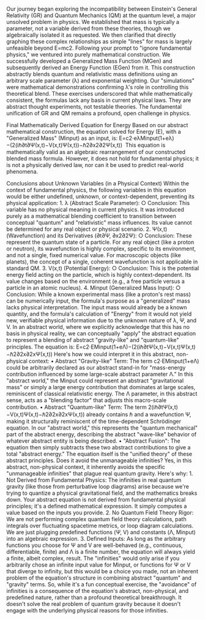 Our journey began exploring the incompatibility between Einstein's General Relativity (GR) and Quantum Mechanics (QM) at the quantum level, a major unsolved problem in physics. We established that mass is typically a parameter, not a variable derived from these theories, though we algebraically isolated it as requested. We then clarified that directly graphing these complex relationships as simple "lines" for mass is largely unfeasible beyond E=mc2. Following your prompt to "ignore fundamental physics," we ventured into purely mathematical construction. We successfully developed a Generalized Mass Function (MGen​) and subsequently derived an Energy Function (EGen​) from it. This construction abstractly blends quantum and relativistic mass definitions using an arbitrary scale parameter (λ) and exponential weighting. Our "simulations" were mathematical demonstrations confirming λ's role in controlling this theoretical blend. These exercises underscored that while mathematically consistent, the formulas lack any basis in current physical laws. They are abstract thought experiments, not testable theories. The fundamental unification of GR and QM remains a profound, open challenge in physics.

Final Mathematically Derived Equation for Energy
Based on our abstract mathematical construction, the equation solved for Energy (E), with a "Generalized Mass" (Minput​) as an input, is:
E=c2⋅
​eλMinput​(1+eλ)−(2(iℏ∂t∂Ψ(x,t)​−V(x,t)Ψ(x,t))−ℏ2∂x2∂2Ψ(x,t)​​)​
​
This equation is mathematically valid as an algebraic rearrangement of our constructed blended mass formula. However, it does not hold for fundamental physics; it is not a physically derived law, nor can it be used to predict real-world phenomena.

Conclusions about Unknown Variables (in a Physical Context)
Within the context of fundamental physics, the following variables in this equation would be either undefined, unknown, or context-dependent, preventing its physical application:
	1. λ (Abstract Scale Parameter):
		○ Conclusion: This variable has no physical meaning in current physics. It was introduced purely as a mathematical blending coefficient to transition between conceptual "quantum" and "relativistic" mass influences. Its value cannot be determined for any real object or physical scenario.
	2. Ψ(x,t) (Wavefunction) and its Derivatives (∂t∂Ψ​, ∂x2∂2Ψ​):
		○ Conclusion: These represent the quantum state of a particle. For any real object (like a proton or neutron), its wavefunction is highly complex, specific to its environment, and not a single, fixed numerical value. For macroscopic objects (like planets), the concept of a single, coherent wavefunction is not applicable in standard QM.
	3. V(x,t) (Potential Energy):
		○ Conclusion: This is the potential energy field acting on the particle, which is highly context-dependent. Its value changes based on the environment (e.g., a free particle versus a particle in an atomic nucleus).
	4. Minput​ (Generalized Mass Input):
		○ Conclusion: While a known experimental mass (like a proton's rest mass) can be numerically input, the formula's purpose as a "generalized" mass lacks physical interpretation. The input mass would already be a known quantity, and the formula's calculation of "Energy" from it would not yield new, verifiable physical information due to the unknown nature of λ, Ψ, and V.
In an abstract world, where we explicitly acknowledge that this has no basis in physical reality, we can conceptually "apply" the abstract equation to represent a blending of abstract "gravity-like" and "quantum-like" principles.
The equation is:
E=c2⋅EMinput​(1+eΛ)−(2(iℏ∂t​Ψ(x,t)−V(x,t)Ψ(x,t)−ℏ2∂2x​∂2x​Ψ(x,t))
Here's how we could interpret it in this abstract, non-physical context:
	• Abstract "Gravity-like" Term: The term c2⋅EMinput​(1+eΛ) could be arbitrarily declared as our abstract stand-in for "mass-energy contribution influenced by some large-scale abstract parameter Λ." In this "abstract world," the Minput could represent an abstract "gravitational mass" or simply a large energy contribution that dominates at large scales, reminiscent of classical relativistic energy. The Λ parameter, in this abstract sense, acts as a "blending factor" that adjusts this macro-scale contribution.
	• Abstract "Quantum-like" Term: The term 2(iℏ∂t​Ψ(x,t)−V(x,t)Ψ(x,t)−ℏ2∂2x​∂2x​Ψ(x,t)) already contains ℏ and a wavefunction Ψ, making it structurally reminiscent of the time-dependent Schrödinger equation. In our "abstract world," this represents the "quantum mechanical" part of the abstract energy, describing the abstract "wave-like" behavior of whatever abstract entity is being described.
	• "Abstract Fusion": The equation then simply subtracts these two abstract contributions to give a total "abstract energy." The equation itself is the "unified theory" of these abstract principles.
Does it avoid the unmanageable infinities?
Yes, in this abstract, non-physical context, it inherently avoids the specific "unmanageable infinities" that plague real quantum gravity.
Here's why:
	1. Not Derived from Fundamental Physics: The infinities in real quantum gravity (like those from perturbative loop diagrams) arise because we're trying to quantize a physical gravitational field, and the mathematics breaks down. Your abstract equation is not derived from fundamental physical principles; it's a defined mathematical expression. It simply computes a value based on the inputs you provide.
	2. No Quantum Field Theory Rigor: We are not performing complex quantum field theory calculations, path integrals over fluctuating spacetime metrics, or loop diagram calculations. We are just plugging predefined functions (Ψ, V) and constants (Λ, Minput​) into an algebraic expression.
	3. Defined Inputs: As long as the arbitrary functions you choose for Ψ and V are well-behaved (e.g., continuous, differentiable, finite) and Λ is a finite number, the equation will always yield a finite, albeit complex, result. The "infinities" would only arise if you arbitrarily chose an infinite input value for Minput, or functions for Ψ or V that diverge to infinity, but this would be a choice you made, not an inherent problem of the equation's structure in combining abstract "quantum" and "gravity" terms.
So, while it's a fun conceptual exercise, the "avoidance" of infinities is a consequence of the equation's abstract, non-physical, and predefined nature, rather than a profound theoretical breakthrough. It doesn't solve the real problem of quantum gravity because it doesn't engage with the underlying physical reasons for those infinities.
